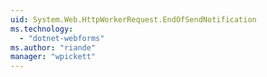 ```yaml
---
uid: System.Web.HttpWorkerRequest.EndOfSendNotification
ms.technology: 
  - "dotnet-webforms"
ms.author: "riande"
manager: "wpickett"
---
```

